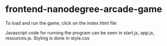 frontend-nanodegree-arcade-game
===============================

To load and run the game, click on the index.html file

Javascript code for running the program can be seen in start.js, app.js, resources.js. Styling is done in style.css